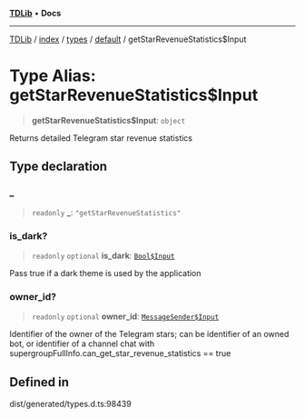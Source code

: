 [**TDLib**](../../../../../../README.md) • **Docs**

***

[TDLib](../../../../../../modules.md) / [index](../../../../../README.md) / [types](../../../README.md) / [default](../README.md) / getStarRevenueStatistics$Input

# Type Alias: getStarRevenueStatistics$Input

> **getStarRevenueStatistics$Input**: `object`

Returns detailed Telegram star revenue statistics

## Type declaration

### \_

> `readonly` **\_**: `"getStarRevenueStatistics"`

### is\_dark?

> `readonly` `optional` **is\_dark**: [`Bool$Input`](Bool$Input.md)

Pass true if a dark theme is used by the application

### owner\_id?

> `readonly` `optional` **owner\_id**: [`MessageSender$Input`](MessageSender$Input.md)

Identifier of the owner of the Telegram stars; can be identifier of an owned bot, or identifier of a channel chat with supergroupFullInfo.can_get_star_revenue_statistics == true

## Defined in

dist/generated/types.d.ts:98439
